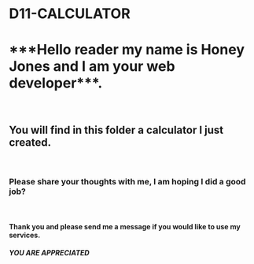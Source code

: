 # D11-CALCULATOR 

<h1>***Hello reader my name is Honey Jones and I am your web developer***.</h1><br>

<h2>You will find in this folder a calculator I just created.</h2><br>

<h3>Please share your thoughts with me, I am hoping I did a good job?</h3><br>

<h4>Thank you and please send me a message if you would like to use my services.</h4>

<h5><strong>YOU ARE APPRECIATED</strong>






